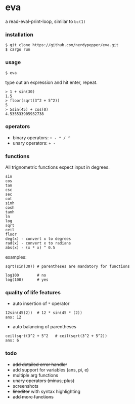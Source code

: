 # eva

a read-eval-print-loop, similar to `bc(1)`

### installation

```shell
$ git clone https://github.com/nerdypepper/eva.git
$ cargo run
```

### usage

```shell
$ eva
```

type out an expression and hit enter, repeat.

```shell
> 1 + sin(30)
1.5
> floor(sqrt(3^2 + 5^2))
5
> 5sin(45) + cos(0)
4.535533905932738
```

### operators

 - binary operators: `+ - * / ^`
 - unary operators: `+ -`

### functions

All trignometric functions expect input in degrees.

```
sin
cos 
tan 
csc  
sec 
cot 
sinh
cosh
tanh
ln 
log
sqrt
ceil
floor
deg(x) - convert x to degrees
rad(x) - convert x to radians
abs(x) - (x * x) ^ 0.5
```

examples:  
```
sqrt(sin(30)) # parentheses are mandatory for functions

log100        # no
log(100)      # yes
```

### quality of life features

 - auto insertion of `*` operator
```
12sin(45(2))  # 12 * sin(45 * (2))
ans: 12
```

 - auto balancing of parentheses
```
ceil(sqrt(3^2 + 5^2   # ceil(sqrt(3^2 + 5^2))
ans: 6
```

### todo

 - ~~add detailed error handler~~
 - add support for variables (ans, pi, e)
 - multiple arg functions
 - ~~unary operators (minus, plus)~~
 - screenshots
 - ~~lineditor~~ with syntax highlighting
 - ~~add more functions~~
